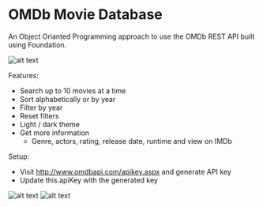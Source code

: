 # OMDb Movie Database

An Object Orianted Programming approach to use the OMDb REST API built using Foundation.

![alt text](https://i.imgur.com/DsiX4l6.png)

Features:
- Search up to 10 movies at a time
- Sort alphabetically or by year
- Filter by year
- Reset filters
- Light / dark theme
- Get more information
  - Genre, actors, rating, release date, runtime and view on IMDb
  
Setup:
- Visit http://www.omdbapi.com/apikey.aspx and generate API key
- Update this.apiKey with the generated key
 
![alt text](https://i.imgur.com/IYrtunU.png)
![alt text](https://i.imgur.com/iT9igJp.png)

